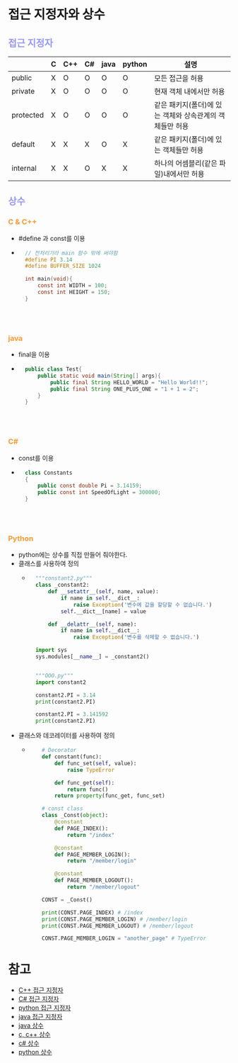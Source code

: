 # 접근 지정자와 상수
## __<span style="color:#9999ff">접근 지정자</span>__
||C|C++|C#|java|python|설명|
|---|---|---|---|---|---|---|
|public|X|O|O|O|O|모든 접근을 허용|
|private|X|O|O|O|O|현재 객체 내에서만 허용|
|protected|X|O|O|O|O|같은 패키지(폴더)에 있는 객체와 상속관계의 객체들만 허용
|default|X|X|X|O|X|같은 패키지(폴더)에 있는 객체들만 허용
|internal|X|X|O|X|X|하나의 어셈블리(같은 파일)내에서만 허용
## __<span style="color:#9999ff">상수</span>__
### __<span style="color:#ff9933">C & C++</span>__
- \#define 과 const를 이용
- ``` C
    // 전처리기라 main 함수 밖에 써야함
    #define PI 3.14
    #define BUFFER_SIZE 1024

    int main(void){
        const int WIDTH = 100;
        const int HEIGHT = 150;
    }
</br>
</br>

### __<span style="color:#ff9933">java</span>__
- final을 이용
- ``` java
    public class Test{
        public static void main(String[] args){
            public final String HELLO_WORLD = "Hello World!!";
            public final String ONE_PLUS_ONE = "1 + 1 = 2";
        }
    }
</br>
</br>

### __<span style="color:#ff9933">C\#</span>__
- const를 이용
- ``` c#
    class Constants
    {
        public const double Pi = 3.14159;
        public const int SpeedOfLight = 300000;
    }
</br>
</br>

### __<span style="color:#ff9933">Python</span>__
- python에는 상수를 직접 만들어 줘야한다.
- 클래스를 사용하여 정의
  - ``` python
      """constant2.py"""
      class _constant2:
          def __setattr__(self, name, value):
              if name in self.__dict__:
                  raise Exception('변수에 값을 할당할 수 없습니다.')
              self.__dict__[name] = value

          def __delattr__(self, name):
              if name in self.__dict__:
                  raise Exception('변수를 삭제할 수 없습니다.')

      import sys
      sys.modules[__name__] = _constant2()


      """OOO.py"""
      import constant2

      constant2.PI = 3.14
      print(constant2.PI)

      constant2.PI = 3.141592
      print(constant2.PI)
- 클래스와 데코레이터를 사용하여 정의
  - ``` python
        # Decorator
        def constant(func):
            def func_set(self, value):
                raise TypeError

            def func_get(self):
                return func()
            return property(func_get, func_set)

        # const class
        class _Const(object):
            @constant
            def PAGE_INDEX():
                return "/index"

            @constant
            def PAGE_MEMBER_LOGIN():
                return "/member/login"

            @constant
            def PAGE_MEMBER_LOGOUT():
                return "/member/logout"

        CONST = _Const()

        print(CONST.PAGE_INDEX) # /index
        print(CONST.PAGE_MEMBER_LOGIN) # /member/login
        print(CONST.PAGE_MEMBER_LOGOUT) # /member/logout

        CONST.PAGE_MEMBER_LOGIN = "another_page" # TypeError
# 참고
- [C++ 접근 지정자](https://responding.tistory.com/65)
- [C# 접근 지정자](https://m.cafe.daum.net/csharp-novice/5ijJ/65)
- [python 접근 지정자](https://crazykim2.tistory.com/741)
- [java 접근 지정자](https://gyrfalcon.tistory.com/entry/JAVA-%EC%A0%91%EA%B7%BC-%EC%A0%9C%ED%95%9C%EC%9E%90)
- [java 상수](https://crazykim2.tistory.com/741)
- [c, c++ 상수](https://coding-factory.tistory.com/661)
- [c# 상수](https://learn.microsoft.com/ko-kr/dotnet/csharp/programming-guide/classes-and-structs/how-to-define-constants1)
- [python 상수](https://velog.io/@pm1100tm/Python-%ED%8C%8C%EC%9D%B4%EC%8D%AC%EC%97%90%EC%84%9C-%EC%96%B4%EB%96%BB%EA%B2%8C-%EC%83%81%EC%88%98%EB%A5%BC-%EC%A0%95%EC%9D%98%ED%95%98%EA%B3%A0-%EC%82%AC%EC%9A%A9%ED%95%A0%EA%B9%8C)